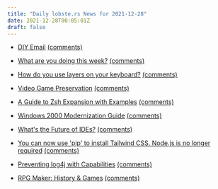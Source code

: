 ```yaml
---
title: "Daily lobste.rs News for 2021-12-28"
date: 2021-12-28T00:05:01Z
draft: false
---
```






- [DIY Email](https://computer.rip/2021-12-26-diy-mail.html)
  [(comments)](https://lobste.rs/s/mx5i9x/diy_email)



- [What are you doing this week?]()
  [(comments)](https://lobste.rs/s/83qrzt/what_are_you_doing_this_week)



- [How do you use layers on your keyboard?]()
  [(comments)](https://lobste.rs/s/2ps6iq/how_do_you_use_layers_on_your_keyboard)



- [Video Game Preservation](https://github.com/orgs/videogamepreservation/repositories)
  [(comments)](https://lobste.rs/s/ivuhrv/video_game_preservation)



- [A Guide to Zsh Expansion with Examples](https://thevaluable.dev/zsh-expansion-guide-example/)
  [(comments)](https://lobste.rs/s/nb6wiu/guide_zsh_expansion_with_examples)



- [Windows 2000 Modernization Guide](https://w2k.phreaknet.org/guide)
  [(comments)](https://lobste.rs/s/o7pbzh/windows_2000_modernization_guide)



- [What's the Future of IDEs?](https://giansegato.com/essays/what-future-ides/)
  [(comments)](https://lobste.rs/s/z2supy/what_s_future_ides)



- [You can now use 'pip' to install Tailwind CSS. Node.js is no longer required](https://timonweb.com/python/you-can-now-use-pip-to-install-tailwind-css-nodejs-is-no-longer-required/)
  [(comments)](https://lobste.rs/s/q6fa9p/you_can_now_use_pip_install_tailwind_css)



- [Preventing log4j with Capabilities](https://justinpombrio.net/2021/12/26/preventing-log4j-with-capabilities.html)
  [(comments)](https://lobste.rs/s/lumsvs/preventing_log4j_with_capabilities)



- [RPG Maker: History & Games](https://felipepepe.medium.com/the-history-of-rpg-maker-its-games-c93685f41ae6)
  [(comments)](https://lobste.rs/s/alxazu/rpg_maker_history_games)


